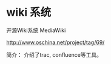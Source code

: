 



wiki 系统
=========



开源Wiki系统 MediaWiki

http://www.oschina.net/project/tag/69/

简介：
介绍了trac, confluence等工具。 



